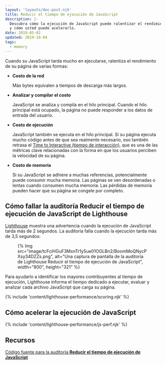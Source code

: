 ```yaml
---
layout: 'layouts/doc-post.njk'
title: Reducir el tiempo de ejecución de JavaScript
description: |-
  Descubra cómo la ejecución de JavaScript puede ralentizar el rendimiento de su página
  y cómo usted puede acelerarlo.
date: 2019-05-02
updated: 2019-10-04
tags:
  - memory
---
```


Cuando su JavaScript tarda mucho en ejecutarse, ralentiza el rendimiento de su página de varias formas:

- **Costo de la red**

  Más bytes equivalen a tiempos de descarga más largos.

- **Analizar y compilar el costo**

  JavaScript se analiza y compila en el hilo principal. Cuando el hilo principal está ocupado, la página no puede responder a los datos de entrada del usuario.

- **Costo de ejecución**

  JavaScript también se ejecuta en el hilo principal. Si su página ejecuta mucho código antes de que sea realmente necesario, eso también retrasa el [Time to Interactive (tiempo de interacción)](https://web.dev/tti/), que es una de las métricas clave relacionadas con la forma en que los usuarios perciben la velocidad de su página.

- **Costo de memoria**

  Si su JavaScript se adhiere a muchas referencias, potencialmente puede consumir mucha memoria. Las páginas se ven desordenadas o lentas cuando consumen mucha memoria. Las pérdidas de memoria pueden hacer que su página se congele por completo.

## Cómo fallar la auditoría Reducir el tiempo de ejecución de JavaScript de Lighthouse

[Lighthouse](https://developers.google.com/web/tools/lighthouse/) muestra una advertencia cuando la ejecución de JavaScript tarda más de 2 segundos. La auditoría falla cuando la ejecución tarda más de 3,5 segundos:

<figure>{% Img src="image/tcFciHGuF3MxnTr1y5ue01OGLBn2/BoomMoQNycPXsy34DZZs.png", alt="Una captura de pantalla de la auditoría de Lighthouse Reducir el tiempo de ejecución de JavaScript", width="800", height="321" %}</figure>

Para ayudarlo a identificar los mayores contribuyentes al tiempo de ejecución, Lighthouse informa el tiempo dedicado a ejecutar, evaluar y analizar cada archivo JavaScript que carga su página.

{% include 'content/lighthouse-performance/scoring.njk' %}

## Cómo acelerar la ejecución de JavaScript

{% include 'content/lighthouse-performance/js-perf.njk' %}

## Recursos

[Código fuente para la auditoría **Reducir el tiempo de ejecución de JavaScript**](https://github.com/GoogleChrome/lighthouse/blob/master/lighthouse-core/audits/bootup-time.js)
